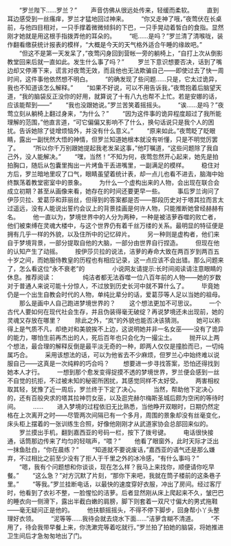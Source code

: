 　　“罗兰陛下……罗兰？”
　　声音仿佛从很远处传来，轻缓而柔软。
　　直到耳边感受到一丝瘙痒，罗兰才猛地回过神来。
　　“你又走神了哦，”夜莺伏在长桌前，与他四目相对，一只手撑着微微倾斜的下巴，一只手晃动着皙白的食指。显然刚才她就是用这根手指拨弄他的耳朵的。
　　“呃……是吗？”罗兰清了清喉咙，装作翻看缴获统计报表的模样，“大概是今天的天气格外适合午睡的缘故吧。”
　　“但这不是第一天发呆了，”夜莺闪身回到营帐一旁的躺椅上，“自打上次从倒影教堂回来后就一直如此。发生什么事了吗？”
　　罗兰下意识想要否决，话到了嘴边却又停滞下来，谎言对夜莺无效，而且他也无法欺骗自己——即使过去了快一周时间，这件事他依然想不明白。
　　“的确发现了些问题……只是，它太过诡异，我也不知道该怎么解释。”
　　“如果不好说，可以不用告诉我，”夜莺抱着后脑望天道，“我的脑袋反正没你的好用，就算说了十有八九也帮不上忙。若是安娜的话，应该能帮到——”
　　“我也没跟她说。”罗兰苦笑着摇摇头。
　　“诶……是吗？”夜莺立刻从躺椅上翻过身来，“为什么？”
　　“因为这件事的诡异程度超过了我所能理解的范围，”他直言道，“可它偏偏又影响不了什么，换句话说只是我个人的困扰。告诉她除了徒增烦恼外，并没有什么意义。”
　　“原来如此。”夜莺眨了眨眼睛，露出一副恍然大悟的神情，但罗兰知道她根本就没有听懂，只是不明觉厉罢了。
　　“所以你千万别跟她提起我老发呆这事，”他叮嘱道，“这些问题除了我自己外，没人能解决。”
　　“嘿，当然！”不知为何，夜莺忽然开心起来，她先是拍拍胸口，随后从包囊里掏出一片烤鱼干丢进嘴里，一副满足的模样。
　　稳住对方后，罗兰暗地里叹了口气，眼睛虽望着统计表，却一点儿也看不进去，脑海中始终飘荡着教堂密室中的景象。
　　为什么一个虚构出来的人物，会出现在联合会成立初期？甚至从画像来看，她存在的时间还要更早一些。
　　事后罗兰询问了伊莎贝拉、爱葛莎和菲丽丝，但得到的答案都是否——那段历史对于塔其拉而言太过遥远，没有人能说出誓约会议上的背景挂画是何许人物，只能推断她曾经赫赫有名。
　　他一直以为，梦境世界中的人分为两种，一种是被洁萝吞噬的败亡者，他们被束缚在灵魂大楼中，与这个世界仍有着千丝万缕的关系。最明显的特征便是拥有几乎一样的外貌，以及住所中的记忆碎片。
　　另一种则是虚构者，他们来自于梦境背景，一部分提取自他的大脑，一部分由世界自行捏造。
　　但现在他的认知产生了动摇。
　　按伊莎贝拉的说法，洁萝的寿命大致在两百岁到两百五十岁之间，而她服侍教皇的历程也有相应记录，这一点应该不会出错。那么问题来了，怎么看这位“永不衰老”的
　　
　　小说网友请提示:长时间阅读请注意眼睛的休息。推荐阅读：
　　
　　纯洁者都无法吞噬一位八百年前的人物——她的岁数对于普通人来说可能十分惊人，不过放到历史长河中就不算什么了。
　　毕竟她仍是一个出生自教会时代的人物，单纯比辈分的话，爱葛莎等人足以当她的祖母。
　　那么是画中人自己跑进梦境世界的？
　　这个想法更加不可思议。
　　一个古代人要如何在现代社会生存，并且伪装得毫无破绽？再说梦境还未出现前，她的灵魂又存放在哪里？
　　除此之外，“岚”的外貌也能否决该猜测。
　　她可以称得上是气质不凡，却绝对和美貌挨不上边，这说明她并非一名女巫——没有了诡异的能力，哪怕生前再杰出的人，死后百年也只会化为一撮尘土。
　　抛开以上两个想法，最合理的解释反倒是最平淡无奇的一种，即两人仅仅是撞脸而已，一切纯属巧合。
　　采用该想法的话，可以为他省去不少麻烦，但罗兰心中始终难以说服自己——这真是一次纯粹的巧合吗？
　　想要进一步寻找答案，恐怕还得找到她本人才行。
　　一想到那个愈发变得捉摸不透的梦境世界，罗兰便会感到一丝不自觉的抗拒，不过被未知的秘密所困扰，其感觉同样不太好受。
　　两害相权取其轻，犹豫了近一周后，罗兰终于下定了决心。
　　当然，帮助他下定决心的，还有百般央求的塔其拉神罚女巫，以及逛完赫尔梅斯圣城后颇为空闲的等待时间。
　　……
　　进入梦境的过程依旧无比熟悉，当他睁开双眼时，日期仍然定格在上次离开之时——尽管两次间隔已有一个多月，周围的景象却没有丝毫变化，床头柜上摆着的一张训练生合照，好像他刚刚才从武道家协会总部回来似的。
　　罗兰摸出手机，翻到嘉西亚的号码一栏，按下了拨号键。
　　电话很快接通，话筒那边传来了均匀的轻喘声，“喂？”
　　他看了眼窗外，此时天际才泛出一抹鱼肚白，“你在晨练？”
　　“知道就不要说废话，”嘉西亚的语气还是那么嫌弃，不过相比之前至少没有了拒人于千里之外的冰冷感，“有什么事吗？”
　　“嗯，我有个问题想和你谈谈，现在怎么样？我马上来找你，顺便请你吃早餐。”
　　“这么急？”对方沉默了片刻，“那你下来吧，我就在筒子楼前的这条巷子里。”
　　“等我。”罗兰挂断电话，以最快的速度穿好衣服，冲出了房间。经过客厅时，他看到了衣衫不整，一脸惺忪的洁萝。后者显然刚从床上爬起来不久，皱巴巴的睡衣向一侧滑下，露出半截白嫩的肩膀，脚下则套着一双尺寸偏大的男式拖鞋——毫无疑问正是他的。
　　他扶额摇摇头，不得不停下脚步，回身帮小丫头整理好衣领。
　　“泥等等……我待会就去烧水下面……”洁萝含糊不清道。
　　“不用了，待会我带早餐上来，你洗漱完等着吃就行。”罗兰拍了拍她的脑袋，将她推进卫生间后才急匆匆地出了门。